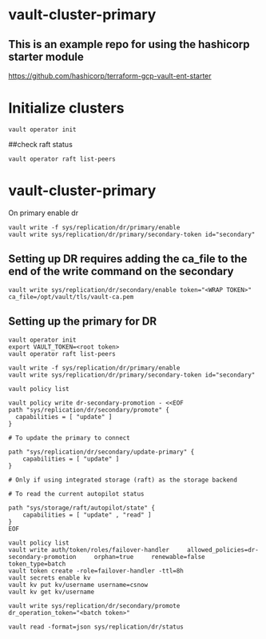 # vault-cluster-primary

## This is an example repo for using the hashicorp starter module

https://github.com/hashicorp/terraform-gcp-vault-ent-starter

# Initialize clusters
```
vault operator init
```

##check raft status
```
vault operator raft list-peers
```

# vault-cluster-primary

On primary enable dr

```
vault write -f sys/replication/dr/primary/enable
vault write sys/replication/dr/primary/secondary-token id="secondary"
```

## Setting up DR requires adding the ca_file to the end of the write command on the secondary

```
vault write sys/replication/dr/secondary/enable token="<WRAP TOKEN>" ca_file=/opt/vault/tls/vault-ca.pem
```

## Setting up the primary for DR

```
vault operator init
export VAULT_TOKEN=<root token>
vault operator raft list-peers

vault write -f sys/replication/dr/primary/enable
vault write sys/replication/dr/primary/secondary-token id="secondary"

vault policy list

vault policy write dr-secondary-promotion - <<EOF
path "sys/replication/dr/secondary/promote" {
  capabilities = [ "update" ]
}

# To update the primary to connect

path "sys/replication/dr/secondary/update-primary" {
    capabilities = [ "update" ]
}

# Only if using integrated storage (raft) as the storage backend

# To read the current autopilot status

path "sys/storage/raft/autopilot/state" {
    capabilities = [ "update" , "read" ]
}
EOF

vault policy list
vault write auth/token/roles/failover-handler     allowed_policies=dr-secondary-promotion     orphan=true     renewable=false     token_type=batch
vault token create -role=failover-handler -ttl=8h
vault secrets enable kv
vault kv put kv/username username=csnow
vault kv get kv/username

vault write sys/replication/dr/secondary/promote      dr_operation_token="<batch token>"

vault read -format=json sys/replication/dr/status

```

